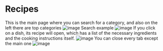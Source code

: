 # Recipes
This is the main page where you can search for a category, and also on the left there are top categories
![image](https://user-images.githubusercontent.com/66825034/184119101-8fe18883-0219-4816-b262-7666518fe4e1.png)
Search example
![image](https://user-images.githubusercontent.com/66825034/184119507-ea8927e3-0f56-4264-800f-9660f54d7259.png)
If you click on a dish, its recipe will open, which has a list of the necessary ingredients and the cooking instructions itself.
![image](https://user-images.githubusercontent.com/66825034/184119631-0b893789-5615-4bdb-8a3c-aeb06d578c86.png)
You can close every tab except the main one
![image](https://user-images.githubusercontent.com/66825034/184120051-10b62247-cb30-467a-8411-5f9d579d7835.png)
